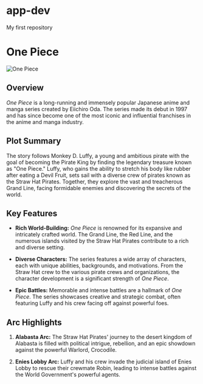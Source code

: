 # app-dev
My first repository
# One Piece

![One Piece](https://example.com/one-piece-poster.jpg)

## Overview

*One Piece* is a long-running and immensely popular Japanese anime and manga series created by Eiichiro Oda. The series made its debut in 1997 and has since become one of the most iconic and influential franchises in the anime and manga industry.

## Plot Summary

The story follows Monkey D. Luffy, a young and ambitious pirate with the goal of becoming the Pirate King by finding the legendary treasure known as "One Piece." Luffy, who gains the ability to stretch his body like rubber after eating a Devil Fruit, sets sail with a diverse crew of pirates known as the Straw Hat Pirates. Together, they explore the vast and treacherous Grand Line, facing formidable enemies and discovering the secrets of the world.

## Key Features

- **Rich World-Building:** *One Piece* is renowned for its expansive and intricately crafted world. The Grand Line, the Red Line, and the numerous islands visited by the Straw Hat Pirates contribute to a rich and diverse setting.

- **Diverse Characters:** The series features a wide array of characters, each with unique abilities, backgrounds, and motivations. From the Straw Hat crew to the various pirate crews and organizations, the character development is a significant strength of *One Piece*.

- **Epic Battles:** Memorable and intense battles are a hallmark of *One Piece*. The series showcases creative and strategic combat, often featuring Luffy and his crew facing off against powerful foes.

## Arc Highlights

1. **Alabasta Arc:** The Straw Hat Pirates' journey to the desert kingdom of Alabasta is filled with political intrigue, rebellion, and an epic showdown against the powerful Warlord, Crocodile.

2. **Enies Lobby Arc:** Luffy and his crew invade the judicial island of Enies Lobby to rescue their crewmate Robin, leading to intense battles against the World Government's powerful agents.
